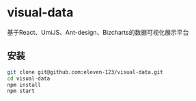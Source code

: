 # visual-data
基于React、UmiJS、Ant-design、Bizcharts的数据可视化展示平台

安装
----
```bash
git clone git@github.com:eleven-123/visual-data.git
cd visual-data
npm install
npm start
```
